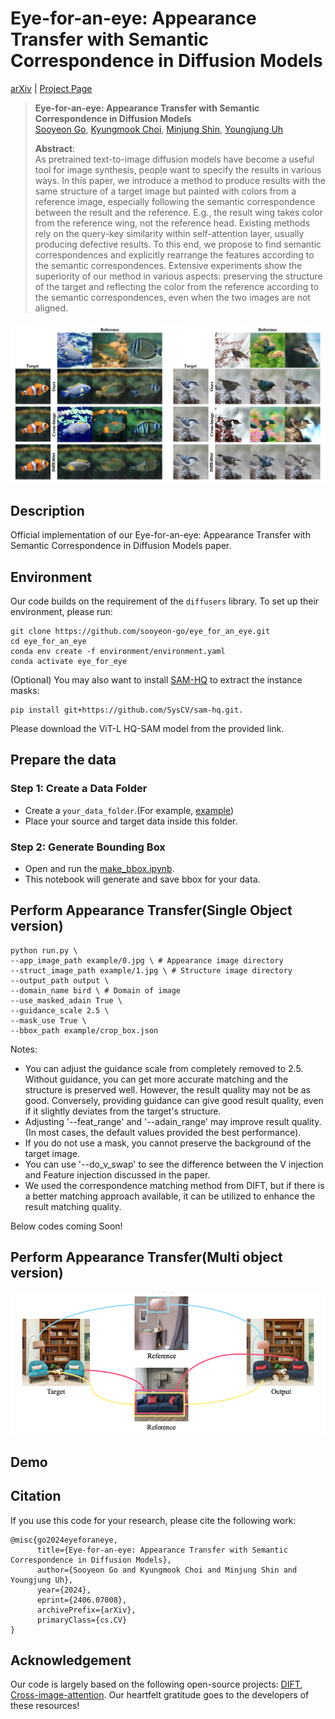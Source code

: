 # Eye-for-an-eye: Appearance Transfer with Semantic Correspondence in Diffusion Models

[arXiv](https://arxiv.org/abs/2406.07008) | [Project Page](https://sooyeon-go.github.io/eye_for_an_eye/)

> **Eye-for-an-eye: Appearance Transfer with Semantic Correspondence in Diffusion Models**<br>
> [Sooyeon Go](https://sooyeon-go.github.io/), [Kyungmook Choi](https://chkmook.github.io/), [Minjung Shin](https://minjung-s.github.io/), [Youngjung Uh](https://vilab.yonsei.ac.kr/member/professor)<br>
> 
>**Abstract**: <br>
As pretrained text-to-image diffusion models have become a useful tool for image synthesis, people want to specify the results in various ways. In this paper, we introduce a method to produce results with the same structure of a target image but painted with colors from a reference image, especially following the semantic correspondence between the result and the reference. E.g., the result wing takes color from the reference wing, not the reference head. Existing methods rely on the query-key similarity within self-attention layer, usually producing defective results. To this end, we propose to find semantic correspondences and explicitly rearrange the features according to the semantic correspondences. Extensive experiments show the superiority of our method in various aspects: preserving the structure of the target and reflecting the color from the reference according to the semantic correspondences, even when the two images are not aligned.

![Teaser](./images/teaser_img.png)

## Description  
Official implementation of our Eye-for-an-eye: Appearance Transfer with Semantic Correspondence in Diffusion Models paper.


## Environment
Our code builds on the requirement of the `diffusers` library. To set up their environment, please run:
```
git clone https://github.com/sooyeon-go/eye_for_an_eye.git
cd eye_for_an_eye
conda env create -f environment/environment.yaml
conda activate eye_for_eye
```

(Optional) You may also want to install [SAM-HQ](https://github.com/SysCV/sam-hq) to extract the instance masks:
```
pip install git+https://github.com/SysCV/sam-hq.git.
```
Please download the ViT-L HQ-SAM model from the provided link.


## Prepare the data

### Step 1: Create a Data Folder
- Create a `your_data_folder`.(For example, [example](/example/))
- Place your source and target data inside this folder.

### Step 2: Generate Bounding Box
- Open and run the [make_bbox.ipynb](make_bbox.ipynb).
- This notebook will generate and save bbox for your data.

## Perform Appearance Transfer(Single Object version)

```
python run.py \
--app_image_path example/0.jpg \ # Appearance image directory
--struct_image_path example/1.jpg \ # Structure image directory
--output_path output \
--domain_name bird \ # Domain of image
--use_masked_adain True \
--guidance_scale 2.5 \
--mask_use True \
--bbox_path example/crop_box.json
```
Notes:
- You can adjust the guidance scale from completely removed to 2.5. Without guidance, you can get more accurate matching and the structure is preserved well. However, the result quality may not be as good. Conversely, providing guidance can give good result quality, even if it slightly deviates from the target's structure.
- Adjusting '--feat_range' and '--adain_range' may improve result quality.(In most cases, the default values provided the best performance).
- If you do not use a mask, you cannot preserve the background of the target image.
- You can use '--do_v_swap' to see the difference between the V injection and Feature injection discussed in the paper.
- We used the correspondence matching method from DIFT, but if there is a better matching approach available, it can be utilized to enhance the result matching quality.

Below codes coming Soon!

## Perform Appearance Transfer(Multi object version)
![Teaser](./images/exmulti_img.png)

## Demo

## Citation
If you use this code for your research, please cite the following work: 
```
@misc{go2024eyeforaneye,
      title={Eye-for-an-eye: Appearance Transfer with Semantic Correspondence in Diffusion Models}, 
      author={Sooyeon Go and Kyungmook Choi and Minjung Shin and Youngjung Uh},
      year={2024},
      eprint={2406.07008},
      archivePrefix={arXiv},
      primaryClass={cs.CV}
}
```

## Acknowledgement

Our code is largely based on the following open-source projects: [DIFT](https://github.com/Tsingularity/dift.git), [Cross-image-attention](https://github.com/garibida/cross-image-attention.git). Our heartfelt gratitude goes to the developers of these resources!